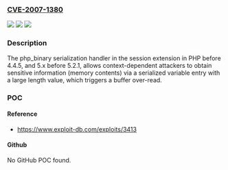 ### [CVE-2007-1380](https://cve.mitre.org/cgi-bin/cvename.cgi?name=CVE-2007-1380)
![](https://img.shields.io/static/v1?label=Product&message=n%2Fa&color=blue)
![](https://img.shields.io/static/v1?label=Version&message=n%2Fa&color=blue)
![](https://img.shields.io/static/v1?label=Vulnerability&message=n%2Fa&color=brighgreen)

### Description

The php_binary serialization handler in the session extension in PHP before 4.4.5, and 5.x before 5.2.1, allows context-dependent attackers to obtain sensitive information (memory contents) via a serialized variable entry with a large length value, which triggers a buffer over-read.

### POC

#### Reference
- https://www.exploit-db.com/exploits/3413

#### Github
No GitHub POC found.

